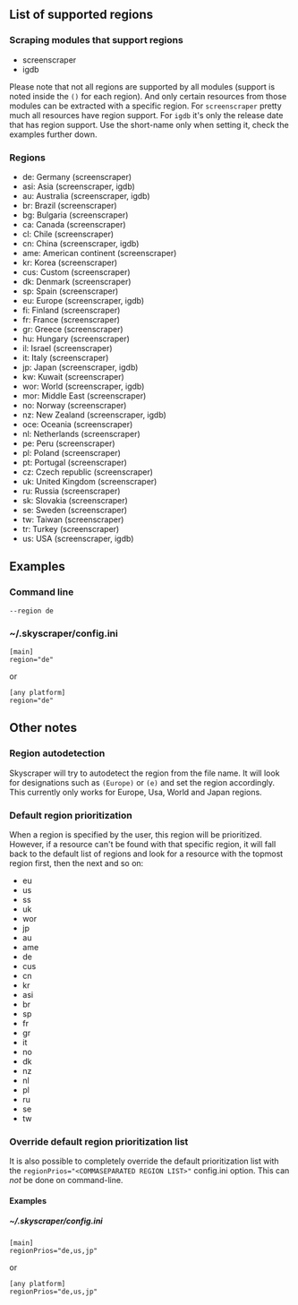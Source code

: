 ## List of supported regions
### Scraping modules that support regions
* screenscraper
* igdb

Please note that not all regions are supported by all modules (support is noted inside the `()` for each region). And only certain resources from those modules can be extracted with a specific region. For `screenscraper` pretty much all resources have region support. For `igdb` it's only the release date that has region support. Use the short-name only when setting it, check the examples further down.

### Regions
* de: Germany (screenscraper)
* asi: Asia (screenscraper, igdb)
* au: Australia (screenscraper, igdb)
* br: Brazil (screenscraper)
* bg: Bulgaria (screenscraper)
* ca: Canada (screenscraper)
* cl: Chile (screenscraper)
* cn: China (screenscraper, igdb)
* ame: American continent (screenscraper)
* kr: Korea (screenscraper)
* cus: Custom (screenscraper)
* dk: Denmark (screenscraper)
* sp: Spain (screenscraper)
* eu: Europe (screenscraper, igdb)
* fi: Finland (screenscraper)
* fr: France (screenscraper)
* gr: Greece (screenscraper)
* hu: Hungary (screenscraper)
* il: Israel (screenscraper)
* it: Italy (screenscraper)
* jp: Japan (screenscraper, igdb)
* kw: Kuwait (screenscraper)
* wor: World (screenscraper, igdb)
* mor: Middle East (screenscraper)
* no: Norway (screenscraper)
* nz: New Zealand (screenscraper, igdb)
* oce: Oceania (screenscraper)
* nl: Netherlands (screenscraper)
* pe: Peru (screenscraper)
* pl: Poland (screenscraper)
* pt: Portugal (screenscraper)
* cz: Czech republic (screenscraper)
* uk: United Kingdom (screenscraper)
* ru: Russia (screenscraper)
* sk: Slovakia (screenscraper)
* se: Sweden (screenscraper)
* tw: Taiwan (screenscraper)
* tr: Turkey (screenscraper)
* us: USA (screenscraper, igdb)

## Examples
### Command line
`--region de`
### ~/.skyscraper/config.ini
```
[main]
region="de"
```
or
```
[any platform]
region="de"
```

## Other notes
### Region autodetection
Skyscraper will try to autodetect the region from the file name. It will look for designations such as `(Europe)` or `(e)` and set the region accordingly. This currently only works for Europe, Usa, World and Japan regions.

### Default region prioritization
When a region is specified by the user, this region will be prioritized. However, if a resource can't be found with that specific region, it will fall back to the default list of regions and look for a resource with the topmost region first, then the next and so on:
* eu
* us
* ss
* uk
* wor
* jp
* au
* ame
* de
* cus
* cn
* kr
* asi
* br
* sp
* fr
* gr
* it
* no
* dk
* nz
* nl
* pl
* ru
* se
* tw

### Override default region prioritization list
It is also possible to completely override the default prioritization list with the `regionPrios="<COMMASEPARATED REGION LIST>"` config.ini option. This can *not* be done on command-line.

#### Examples
##### ~/.skyscraper/config.ini
```
[main]
regionPrios="de,us,jp"
```
or
```
[any platform]
regionPrios="de,us,jp"
```
